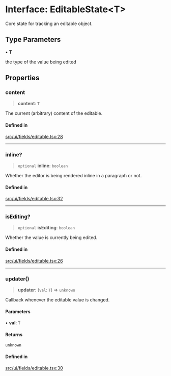 # Interface: EditableState\<T\>

Core state for tracking an editable object.

## Type Parameters

• **T**

the type of the value being edited

## Properties

### content

> **content**: `T`

The current (arbitrary) content of the editable.

#### Defined in

[src/ui/fields/editable.tsx:28](https://github.com/GamerGirlandCo/datacore/blob/7f32893e5430e552f1b1164e828ac7a411d6e24f/src/ui/fields/editable.tsx#L28)

***

### inline?

> `optional` **inline**: `boolean`

Whether the editor is being rendered inline in a paragraph or not.

#### Defined in

[src/ui/fields/editable.tsx:32](https://github.com/GamerGirlandCo/datacore/blob/7f32893e5430e552f1b1164e828ac7a411d6e24f/src/ui/fields/editable.tsx#L32)

***

### isEditing?

> `optional` **isEditing**: `boolean`

Whether the value is currently being edited.

#### Defined in

[src/ui/fields/editable.tsx:26](https://github.com/GamerGirlandCo/datacore/blob/7f32893e5430e552f1b1164e828ac7a411d6e24f/src/ui/fields/editable.tsx#L26)

***

### updater()

> **updater**: (`val`: `T`) => `unknown`

Callback whenever the editable value is changed.

#### Parameters

• **val**: `T`

#### Returns

`unknown`

#### Defined in

[src/ui/fields/editable.tsx:30](https://github.com/GamerGirlandCo/datacore/blob/7f32893e5430e552f1b1164e828ac7a411d6e24f/src/ui/fields/editable.tsx#L30)
